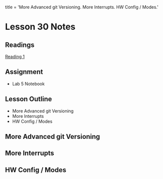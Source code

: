 title = 'More Advanced git Versioning.  More Interrupts.  HW Config / Modes.'

# Lesson 30 Notes

## Readings
[Reading 1](/path/to/reading)

## Assignment
- Lab 5 Notebook

## Lesson Outline
- More Advanced git Versioning
- More Interrupts
- HW Config / Modes

## More Advanced git Versioning


## More Interrupts


## HW Config / Modes



